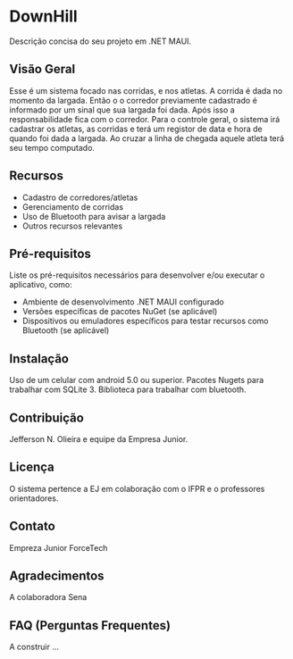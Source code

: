 # DownHill

Descrição concisa do seu projeto em .NET MAUI.

## Visão Geral

Esse é um sistema focado nas corridas, e nos atletas. A corrida é dada no momento da largada. Então o o corredor previamente cadastrado é informado por um sinal que sua largada foi dada. Após isso a responsabilidade fica com o corredor.
Para o controle geral, o sistema irá cadastrar os atletas, as corridas e terá um registor de data e hora de quando foi dada a largada. Ao cruzar a linha de chegada aquele atleta terá seu tempo computado.

## Recursos

- Cadastro de corredores/atletas
- Gerenciamento de corridas
- Uso de Bluetooth para avisar a largada
- Outros recursos relevantes

## Pré-requisitos

Liste os pré-requisitos necessários para desenvolver e/ou executar o aplicativo, como:

- Ambiente de desenvolvimento .NET MAUI configurado
- Versões específicas de pacotes NuGet (se aplicável)
- Dispositivos ou emuladores específicos para testar recursos como Bluetooth (se aplicável)

## Instalação

Uso de um celular com android 5.0 ou superior. Pacotes Nugets para trabalhar com SQLite 3. Biblioteca para trabalhar com bluetooth.

## Contribuição

Jefferson N. Olieira e equipe da Empresa Junior.

## Licença

O sistema pertence a EJ em colaboração com o IFPR e o professores orientadores.

## Contato

Empreza Junior ForceTech

## Agradecimentos

A colaboradora Sena

## FAQ (Perguntas Frequentes)

A construir ...
